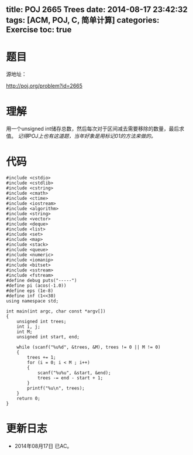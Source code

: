 title: POJ 2665 Trees
date: 2014-08-17 23:42:32
tags: [ACM, POJ, C, 简单计算]
categories: Exercise
toc: true
---
# 题目
源地址：

http://poj.org/problem?id=2665

# 理解
用一个unsigned int储存总数，然后每次对于区间减去需要移除的数量，最后求值。
*记得POJ上也有这道题，当年好象是用标记01的方法来做的。*

<!-- more -->

# 代码
```
#include <cstdio>
#include <cstdlib>
#include <cstring>
#include <cmath>
#include <ctime>
#include <iostream>
#include <algorithm>
#include <string>
#include <vector>
#include <deque>
#include <list>
#include <set>
#include <map>
#include <stack>
#include <queue>
#include <numeric>
#include <iomanip>
#include <bitset>
#include <sstream>
#include <fstream>
#define debug puts("-----")
#define pi (acos(-1.0))
#define eps (1e-8)
#define inf (1<<30)
using namespace std;

int main(int argc, char const *argv[])
{
    unsigned int trees;
    int i, j;
    int M;
    unsigned int start, end;

    while (scanf("%u%d", &trees, &M), trees != 0 || M != 0)
    {
        trees += 1;
        for (i = 0; i < M ; i++)
        {
            scanf("%u%u", &start, &end);
            trees -= end - start + 1;
        }
        printf("%u\n", trees);
    }
    return 0;
}
```

# 更新日志
- 2014年08月17日 已AC。